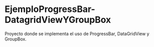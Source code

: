 # EjemploProgressBar-DatagridViewYGroupBox
Proyecto donde se implementa el uso de ProgressBar, DataGridView y GroupBox.
